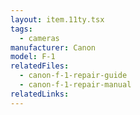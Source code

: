 ```yaml
---
layout: item.11ty.tsx
tags:
  - cameras
manufacturer: Canon
model: F-1
relatedFiles:
  - canon-f-1-repair-guide
  - canon-f-1-repair-manual
relatedLinks:
---
```

